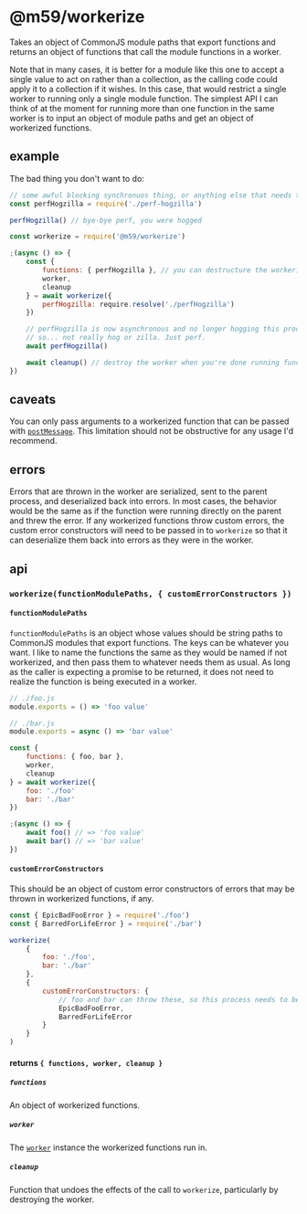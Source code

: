 # @m59/workerize

Takes an object of CommonJS module paths that export functions and returns an object of functions that call the module functions in a worker.

Note that in many cases, it is better for a module like this one to accept a single value to act on rather than a collection, as the calling code could apply it to a collection if it wishes. In this case, that would restrict a single worker to running only a single module function. The simplest API I can think of at the moment for running more than one function in the same worker is to input an object of module paths and get an object of workerized functions.

## example

The bad thing you don't want to do:
```js
// some awful blocking synchronuos thing, or anything else that needs to run on a different thread
const perfHogzilla = require('./perf-hogzilla')

perfHogzilla() // bye-bye perf, you were hogged
```

```js
const workerize = require('@m59/workerize')

;(async () => {
	const {
		functions: { perfHogzilla }, // you can destructure the workerized function references
		worker,
		cleanup
	} = await workerize({
		perfHogzilla: require.resolve('./perfHogzilla')
	})

	// perfHogzilla is now asynchronous and no longer hogging this process
	// so... not really hog or zilla. Just perf.
	await perfHogzilla()

	await cleanup() // destroy the worker when you're done running functions in it
})
```

## caveats

You can only pass arguments to a workerized function that can be passed with [`postMessage`](https://nodejs.org/api/worker_threads.html#worker_threads_port_postmessage_value_transferlist). This limitation should not be obstructive for any usage I'd recommend.

## errors

Errors that are thrown in the worker are serialized, sent to the parent process, and deserialized back into errors. In most cases, the behavior would be the same as if the function were running directly on the parent and threw the error. If any workerized functions throw custom errors, the custom error constructors will need to be passed in to `workerize` so that it can deserialize them back into errors as they were in the worker.

## api

### `workerize(functionModulePaths, { customErrorConstructors })`


#### `functionModulePaths`
`functionModulePaths` is an object whose values should be string paths to CommonJS modules that export functions. The keys can be whatever you want. I like to name the functions the same as they would be named if not workerized, and then pass them to whatever needs them as usual. As long as the caller is expecting a promise to be returned, it does not need to realize the function is being executed in a worker.

```js
// ./foo.js
module.exports = () => 'foo value'
```
```js
// ./bar.js
module.exports = async () => 'bar value'
```
```js
const {
	functions: { foo, bar },
	worker,
	cleanup
} = await workerize({
	foo: './foo'
	bar: './bar'
})

;(async () => {
	await foo() // => 'foo value'
	await bar() // => 'bar value'
})
```

#### `customErrorConstructors`

This should be an object of custom error constructors of errors that may be thrown in workerized functions, if any.

```js
const { EpicBadFooError } = require('./foo')
const { BarredForLifeError } = require('./bar')

workerize(
	{
		foo: './foo',
		bar: './bar'
	},
	{
		customErrorConstructors: {
			// foo and bar can throw these, so this process needs to be aware of them
			EpicBadFooError,
			BarredForLifeError
		}
	}
)
```

#### returns `{ functions, worker, cleanup }`

##### `functions`

An object of workerized functions.

##### `worker`

The [`worker`](https://nodejs.org/api/worker_threads.html) instance the workerized functions run in.

##### `cleanup`

Function that undoes the effects of the call to `workerize`, particularly by destroying the worker.
